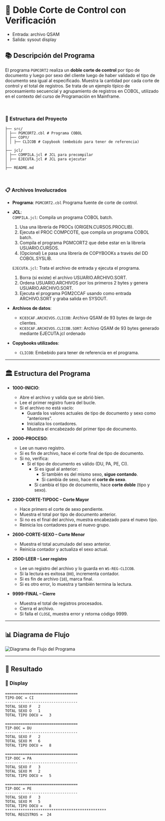 # 📄 Doble Corte de Control con Verificación
- Entrada: archivo QSAM
- Salida: sysout display
## 📚 Descripción del Programa
El programa `PGMCORT2` realiza un **doble corte de control** por tipo de documento y luego por sexo del cliente luego de haber validado el tipo de documento sea igual al especificado. Muestra la cantidad por cada corte de control y el total de registros. Se trata de un ejemplo típico de procesamiento secuencial y agrupamiento de registros en COBOL, utilizado en el contexto del curso de Programación en Mainframe.

</br>

### 🚀 Estructura del Proyecto

```
├── src/
│ ├── PGMCORT2.cbl # Programa COBOL 
│ ├── COPY/
│ │ ├── CLICOB # Copybook (embebido para tener de referencia)
│
├── jcl/
│ ├── COMPILA.jcl # JCL para precompilar
│ ├── EJECUTA.jcl # JCL para ejecutar
│
├── README.md
```
</br>

### 📋 Archivos Involucrados

- **Programa**: `PGMCORT2.cbl` Programa fuente de corte de control.
- **JCL**: \
`COMPILA.jcl`: Compila un programa COBOL batch.
  1. Usa una librería de PROCs (ORIGEN.CURSOS.PROCLIB).
  2. Ejecuta el PROC COMPCOTE, que compila un programa COBOL batch.
  3. Compila el programa PGMCORT2 que debe estar en la librería USUARIO.CURSOS.
  4. (Opcional) Le pasa una librería de COPYBOOKs a través del DD COBOL.SYSLIB. 

  `EJECUTA.jcl`: Trata el archivo de entrada y ejecuta el programa.
  1. Borra (si existe) el archivo USUARIO.ARCHIVO.SORT.
  2. Ordena USUARIO.ARCHIVOS por los primeros 2 bytes y genera USUARIO.ARCHIVO.SORT.
  3. Ejecuta el programa PGM2CCAF usando como entrada ARCHIVO.SORT y graba salida en SYSOUT.


- **Archivos de datos**:
  - `KC03CAF.ARCHIVOS.CLICOB`: Archivo QSAM de 93 bytes de largo de clientes. 
  - `KC03CAF.ARCHIVOS.CLICOB.SORT`: Archivo QSAM de 93 bytes generado mediante EJECUTA.jcl ordenado 
- **Copybooks utilizados**:
  - `CLICOB`: Embebido para tener de referencia en el programa.
---

## 🏛️ Estructura del Programa 
- **1000-INICIO**: 
  - Abre el archivo y valida que se abrió bien.
  - Lee el primer registro fuera del bucle.
  - Si el archivo no está vacío:
    - Guarda los valores actuales de tipo de documento y sexo como “anteriores”.
    - Inicializa los contadores.
    - Muestra el encabezado del primer tipo de documento.


- **2000-PROCESO**: 
  - Lee un nuevo registro.
  - Si es fin de archivo, hace el corte final de tipo de documento.
  - Si no, verifica:
      - Si el tipo de documento es válido (DU, PA, PE, CI).
          - Si es igual al anterior:
              - Si también es del mismo sexo, **sigue contando**.
              - Si cambia de sexo, hace el **corte de sexo**.
          - Si cambia el tipo de documento, hace **corte doble** (tipo y sexo).
- **2300-CORTE-TIPDOC – Corte Mayor**
  - Hace primero el corte de sexo pendiente.
  - Muestra el total por tipo de documento anterior.
  - Si no es el final del archivo, muestra encabezado para el nuevo tipo.
  - Reinicia los contadores para el nuevo grupo.

- **2600-CORTE-SEXO – Corte Menor**
  - Muestra el total acumulado del sexo anterior.
  - Reinicia contador y actualiza el sexo actual.

- **2500-LEER – Leer registro**
  - Lee un registro del archivo y lo guarda en `WS-REG-CLICOB`.
  - Si la lectura es exitosa (`00`), incrementa contador.
  - Si es fin de archivo (`10`), marca final.
  - Si es otro error, lo muestra y también termina la lectura.

- **9999-FINAL – Cierre**
  - Muestra el total de registros procesados.
  - Cierra el archivo.
  - Si falla el `CLOSE`, muestra error y retorna código 9999.

---
## 📊 Diagrama de Flujo
<image src="./GRAFICO.png" alt="Diagrama de Flujo del Programa">

---

## 🎯 Resultado

### 💬 Display 
```TEXT
=================================                       
TIPO-DOC = CI
---------------------------------                       
TOTAL SEXO F   2
TOTAL SEXO O   1
TOTAL TIPO DOCU =   3                                   
             
=================================                       
TIP-DOC = DU 
---------------------------------                       
TOTAL SEXO F   2
TOTAL SEXO M   6
TOTAL TIPO DOCU =   8                                   
             
=================================                       
TIP-DOC = PA 
---------------------------------                       
TOTAL SEXO F   3
TOTAL SEXO M   2
TOTAL TIPO DOCU =   5                                   
             
=================================                       
TIP-DOC = PE 
---------------------------------                       
TOTAL SEXO F   3
TOTAL SEXO M   5
TOTAL TIPO DOCU =   8                                   
**********************************************          
TOTAL REGISTROS =  24                          
```